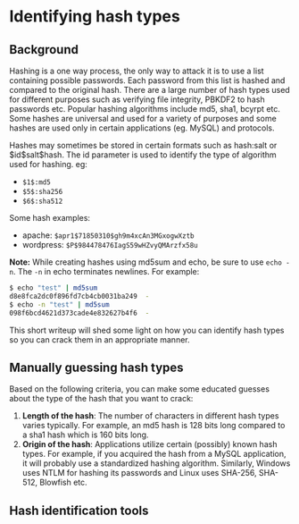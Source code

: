 # Identifying hash types

## Background

Hashing is a one way process, the only way to attack it is to use a list containing possible passwords. Each password from this list is hashed and compared to the original hash. There are a large number of hash types used for different purposes such as verifying file integrity, PBKDF2 to hash passwords etc. Popular hashing algorithms include md5, sha1, bcyrpt etc. Some hashes are universal and used for a variety of purposes and some hashes are used only in certain applications (eg. MySQL) and protocols.

Hashes may sometimes be stored in certain formats such as hash:salt or \$id\$salt\$hash. The id parameter is used to identify the type of algorithm used for hashing. eg:

- `$1$:md5`
- `$5$:sha256`
- `$6$:sha512`

Some hash examples:

- apache: `$apr1$71850310$gh9m4xcAn3MGxogwXztb`
- wordpress: `$P$984478476IagS59wHZvyQMArzfx58u`

**Note:** While creating hashes using md5sum and echo, be sure to use `echo -n`. The `-n` in echo terminates newlines. For example:

```bash
$ echo "test" | md5sum
d8e8fca2dc0f896fd7cb4cb0031ba249  -
$ echo -n "test" | md5sum
098f6bcd4621d373cade4e832627b4f6  -
```

This short writeup will shed some light on how you can identify hash types so you can crack them in an appropriate manner.

## Manually guessing hash types

Based on the following criteria, you can make some educated guesses about the type of the hash that you want to crack:

1. **Length of the hash**: The number of characters in different hash types varies typically. For example, an md5 hash is 128 bits long compared to a sha1 hash which is 160 bits long.
2. **Origin of the hash**: Applications utilize certain (possibly) known hash types. For example, if you acquired the hash from a MySQL application, it will probably use a standardized hashing algorithm. Similarly, Windows uses NTLM for hashing its passwords and Linux uses SHA-256, SHA-512, Blowfish etc.

## Hash identification tools

